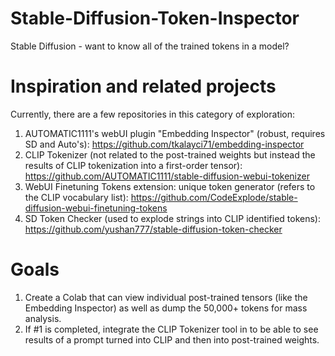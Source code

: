 # Stable-Diffusion-Token-Inspector
Stable Diffusion - want to know all of the trained tokens in a model?

# Inspiration and related projects
Currently, there are a few repositories in this category of exploration:
1) AUTOMATIC1111's webUI plugin "Embedding Inspector" (robust, requires SD and Auto's): https://github.com/tkalayci71/embedding-inspector
2) CLIP Tokenizer (not related to the post-trained weights but instead the results of CLIP tokenization into a first-order tensor): https://github.com/AUTOMATIC1111/stable-diffusion-webui-tokenizer
3) WebUI Finetuning Tokens extension: unique token generator (refers to the CLIP vocabulary list): https://github.com/CodeExplode/stable-diffusion-webui-finetuning-tokens
4) SD Token Checker (used to explode strings into CLIP identified tokens): https://github.com/yushan777/stable-diffusion-token-checker

# Goals
1) Create a Colab that can view individual post-trained tensors (like the Embedding Inspector) as well as dump the 50,000+ tokens for mass analysis.
2) If #1 is completed, integrate the CLIP Tokenizer tool in to be able to see results of a prompt turned into CLIP and then into post-trained weights.

